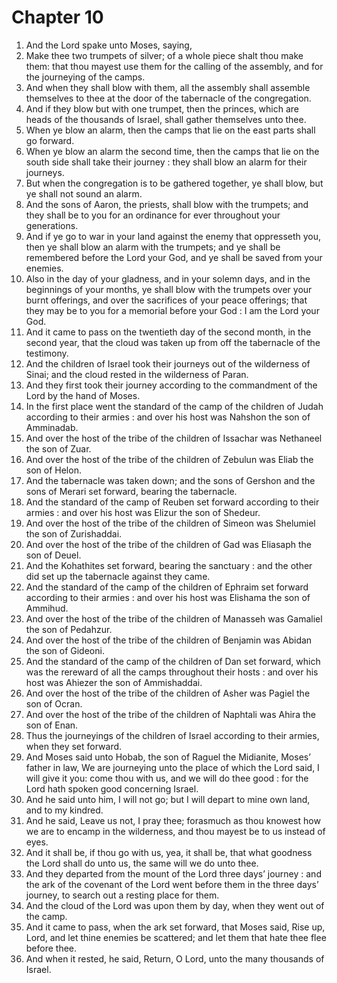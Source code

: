 # Chapter 10

1. And the Lord spake unto Moses, saying,
2. Make thee two trumpets of silver; of a whole piece shalt thou make them: that thou mayest use them for the calling of the assembly, and for the journeying of the camps.
3. And when they shall blow with them, all the assembly shall assemble themselves to thee at the door of the tabernacle of the congregation.
4. And if they blow but with one trumpet, then the princes, which are heads of the thousands of Israel, shall gather themselves unto thee.
5. When ye blow an alarm, then the camps that lie on the east parts shall go forward.
6. When ye blow an alarm the second time, then the camps that lie on the south side shall take their journey : they shall blow an alarm for their journeys.
7. But when the congregation is to be gathered together, ye shall blow, but ye shall not sound an alarm.
8. And the sons of Aaron, the priests, shall blow with the trumpets; and they shall be to you for an ordinance for ever throughout your generations.
9. And if ye go to war in your land against the enemy that oppresseth you, then ye shall blow an alarm with the trumpets; and ye shall be remembered before the Lord your God, and ye shall be saved from your enemies.
10. Also in the day of your gladness, and in your solemn days, and in the beginnings of your months, ye shall blow with the trumpets over your burnt offerings, and over the sacrifices of your peace offerings; that they may be to you for a memorial before your God : I am the Lord your God.
11. And it came to pass on the twentieth day of the second month, in the second year, that the cloud was taken up from off the tabernacle of the testimony.
12. And the children of Israel took their journeys out of the wilderness of Sinai; and the cloud rested in the wilderness of Paran.
13. And they first took their journey according to the commandment of the Lord by the hand of Moses.
14. In the first place went the standard of the camp of the children of Judah according to their armies : and over his host was Nahshon the son of Amminadab.
15. And over the host of the tribe of the children of Issachar was Nethaneel the son of Zuar.
16. And over the host of the tribe of the children of Zebulun was Eliab the son of Helon.
17. And the tabernacle was taken down; and the sons of Gershon and the sons of Merari set forward, bearing the tabernacle.
18. And the standard of the camp of Reuben set forward according to their armies : and over his host was Elizur the son of Shedeur.
19. And over the host of the tribe of the children of Simeon was Shelumiel the son of Zurishaddai.
20. And over the host of the tribe of the children of Gad was Eliasaph the son of Deuel.
21. And the Kohathites set forward, bearing the sanctuary : and the other did set up the tabernacle against they came.
22. And the standard of the camp of the children of Ephraim set forward according to their armies : and over his host was Elishama the son of Ammihud.
23. And over the host of the tribe of the children of Manasseh was Gamaliel the son of Pedahzur.
24. And over the host of the tribe of the children of Benjamin was Abidan the son of Gideoni.
25. And the standard of the camp of the children of Dan set forward, which was the rereward of all the camps throughout their hosts : and over his host was Ahiezer the son of Ammishaddai.
26. And over the host of the tribe of the children of Asher was Pagiel the son of Ocran.
27. And over the host of the tribe of the children of Naphtali was Ahira the son of Enan.
28. Thus the journeyings of the children of Israel according to their armies, when they set forward.
29. And Moses said unto Hobab, the son of Raguel the Midianite, Moses’ father in law, We are journeying unto the place of which the Lord said, I will give it you: come thou with us, and we will do thee good : for the Lord hath spoken good concerning Israel.
30. And he said unto him, I will not go; but I will depart to mine own land, and to my kindred.
31. And he said, Leave us not, I pray thee; forasmuch as thou knowest how we are to encamp in the wilderness, and thou mayest be to us instead of eyes.
32. And it shall be, if thou go with us, yea, it shall be, that what goodness the Lord shall do unto us, the same will we do unto thee.
33. And they departed from the mount of the Lord three days’ journey : and the ark of the covenant of the Lord went before them in the three days’ journey, to search out a resting place for them.
34. And the cloud of the Lord was upon them by day, when they went out of the camp.
35. And it came to pass, when the ark set forward, that Moses said, Rise up, Lord, and let thine enemies be scattered; and let them that hate thee flee before thee.
36. And when it rested, he said, Return, O Lord, unto the many thousands of Israel.

